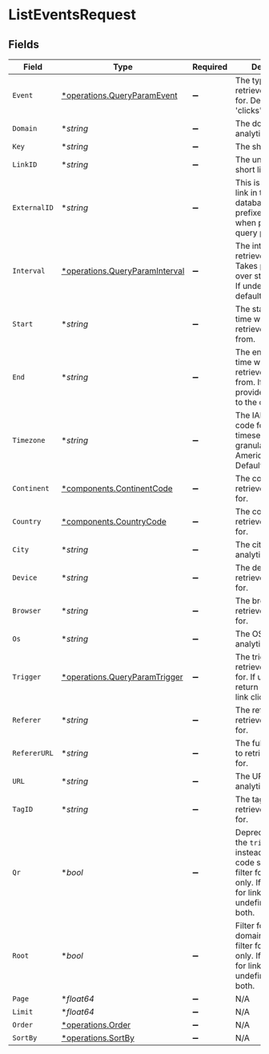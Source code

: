 # ListEventsRequest


## Fields

| Field                                                                                                                                                                 | Type                                                                                                                                                                  | Required                                                                                                                                                              | Description                                                                                                                                                           | Example                                                                                                                                                               |
| --------------------------------------------------------------------------------------------------------------------------------------------------------------------- | --------------------------------------------------------------------------------------------------------------------------------------------------------------------- | --------------------------------------------------------------------------------------------------------------------------------------------------------------------- | --------------------------------------------------------------------------------------------------------------------------------------------------------------------- | --------------------------------------------------------------------------------------------------------------------------------------------------------------------- |
| `Event`                                                                                                                                                               | [*operations.QueryParamEvent](../../models/operations/queryparamevent.md)                                                                                             | :heavy_minus_sign:                                                                                                                                                    | The type of event to retrieve analytics for. Defaults to 'clicks'.                                                                                                    |                                                                                                                                                                       |
| `Domain`                                                                                                                                                              | **string*                                                                                                                                                             | :heavy_minus_sign:                                                                                                                                                    | The domain to filter analytics for.                                                                                                                                   |                                                                                                                                                                       |
| `Key`                                                                                                                                                                 | **string*                                                                                                                                                             | :heavy_minus_sign:                                                                                                                                                    | The short link slug.                                                                                                                                                  |                                                                                                                                                                       |
| `LinkID`                                                                                                                                                              | **string*                                                                                                                                                             | :heavy_minus_sign:                                                                                                                                                    | The unique ID of the short link on Dub.                                                                                                                               |                                                                                                                                                                       |
| `ExternalID`                                                                                                                                                          | **string*                                                                                                                                                             | :heavy_minus_sign:                                                                                                                                                    | This is the ID of the link in the your database. Must be prefixed with 'ext_' when passed as a query parameter.                                                       |                                                                                                                                                                       |
| `Interval`                                                                                                                                                            | [*operations.QueryParamInterval](../../models/operations/queryparaminterval.md)                                                                                       | :heavy_minus_sign:                                                                                                                                                    | The interval to retrieve events for. Takes precedence over start and end. If undefined, defaults to 24h.                                                              |                                                                                                                                                                       |
| `Start`                                                                                                                                                               | **string*                                                                                                                                                             | :heavy_minus_sign:                                                                                                                                                    | The start date and time when to retrieve analytics from.                                                                                                              |                                                                                                                                                                       |
| `End`                                                                                                                                                                 | **string*                                                                                                                                                             | :heavy_minus_sign:                                                                                                                                                    | The end date and time when to retrieve analytics from. If not provided, defaults to the current date.                                                                 |                                                                                                                                                                       |
| `Timezone`                                                                                                                                                            | **string*                                                                                                                                                             | :heavy_minus_sign:                                                                                                                                                    | The IANA time zone code for aligning timeseries granularity (e.g. America/New_York). Defaults to UTC.                                                                 | America/New_York                                                                                                                                                      |
| `Continent`                                                                                                                                                           | [*components.ContinentCode](../../models/components/continentcode.md)                                                                                                 | :heavy_minus_sign:                                                                                                                                                    | The continent to retrieve analytics for.                                                                                                                              |                                                                                                                                                                       |
| `Country`                                                                                                                                                             | [*components.CountryCode](../../models/components/countrycode.md)                                                                                                     | :heavy_minus_sign:                                                                                                                                                    | The country to retrieve analytics for.                                                                                                                                |                                                                                                                                                                       |
| `City`                                                                                                                                                                | **string*                                                                                                                                                             | :heavy_minus_sign:                                                                                                                                                    | The city to retrieve analytics for.                                                                                                                                   | New York                                                                                                                                                              |
| `Device`                                                                                                                                                              | **string*                                                                                                                                                             | :heavy_minus_sign:                                                                                                                                                    | The device to retrieve analytics for.                                                                                                                                 | Desktop                                                                                                                                                               |
| `Browser`                                                                                                                                                             | **string*                                                                                                                                                             | :heavy_minus_sign:                                                                                                                                                    | The browser to retrieve analytics for.                                                                                                                                | Chrome                                                                                                                                                                |
| `Os`                                                                                                                                                                  | **string*                                                                                                                                                             | :heavy_minus_sign:                                                                                                                                                    | The OS to retrieve analytics for.                                                                                                                                     | Windows                                                                                                                                                               |
| `Trigger`                                                                                                                                                             | [*operations.QueryParamTrigger](../../models/operations/queryparamtrigger.md)                                                                                         | :heavy_minus_sign:                                                                                                                                                    | The trigger to retrieve analytics for. If undefined, return both QR and link clicks.                                                                                  |                                                                                                                                                                       |
| `Referer`                                                                                                                                                             | **string*                                                                                                                                                             | :heavy_minus_sign:                                                                                                                                                    | The referer to retrieve analytics for.                                                                                                                                | google.com                                                                                                                                                            |
| `RefererURL`                                                                                                                                                          | **string*                                                                                                                                                             | :heavy_minus_sign:                                                                                                                                                    | The full referer URL to retrieve analytics for.                                                                                                                       | https://dub.co/blog                                                                                                                                                   |
| `URL`                                                                                                                                                                 | **string*                                                                                                                                                             | :heavy_minus_sign:                                                                                                                                                    | The URL to retrieve analytics for.                                                                                                                                    |                                                                                                                                                                       |
| `TagID`                                                                                                                                                               | **string*                                                                                                                                                             | :heavy_minus_sign:                                                                                                                                                    | The tag ID to retrieve analytics for.                                                                                                                                 |                                                                                                                                                                       |
| `Qr`                                                                                                                                                                  | **bool*                                                                                                                                                               | :heavy_minus_sign:                                                                                                                                                    | Deprecated. Use the `trigger` field instead. Filter for QR code scans. If true, filter for QR codes only. If false, filter for links only. If undefined, return both. |                                                                                                                                                                       |
| `Root`                                                                                                                                                                | **bool*                                                                                                                                                               | :heavy_minus_sign:                                                                                                                                                    | Filter for root domains. If true, filter for domains only. If false, filter for links only. If undefined, return both.                                                |                                                                                                                                                                       |
| `Page`                                                                                                                                                                | **float64*                                                                                                                                                            | :heavy_minus_sign:                                                                                                                                                    | N/A                                                                                                                                                                   |                                                                                                                                                                       |
| `Limit`                                                                                                                                                               | **float64*                                                                                                                                                            | :heavy_minus_sign:                                                                                                                                                    | N/A                                                                                                                                                                   |                                                                                                                                                                       |
| `Order`                                                                                                                                                               | [*operations.Order](../../models/operations/order.md)                                                                                                                 | :heavy_minus_sign:                                                                                                                                                    | N/A                                                                                                                                                                   |                                                                                                                                                                       |
| `SortBy`                                                                                                                                                              | [*operations.SortBy](../../models/operations/sortby.md)                                                                                                               | :heavy_minus_sign:                                                                                                                                                    | N/A                                                                                                                                                                   |                                                                                                                                                                       |